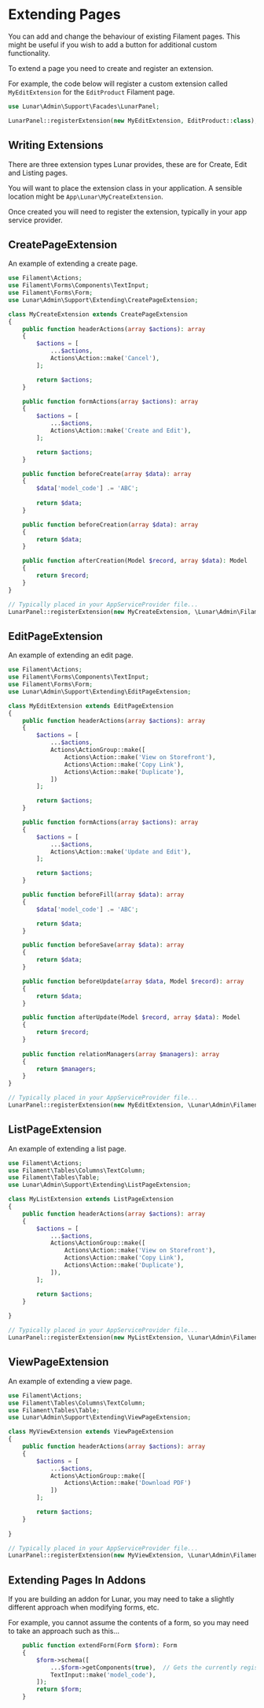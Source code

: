 # Extending Pages

You can add and change the behaviour of existing Filament pages. This might be useful if you wish to add a button for 
additional custom functionality.

To extend a page you need to create and register an extension.

For example, the code below will register a custom extension called `MyEditExtension` for the `EditProduct` Filament page.

```php
use Lunar\Admin\Support\Facades\LunarPanel;

LunarPanel::registerExtension(new MyEditExtension, EditProduct::class);
```

## Writing Extensions

There are three extension types Lunar provides, these are for Create, Edit and Listing pages.

You will want to place the extension class in your application. A sensible location might be `App\Lunar\MyCreateExtension`.

Once created you will need to register the extension, typically in your app service provider.


## CreatePageExtension

An example of extending a create page.

```php
use Filament\Actions;
use Filament\Forms\Components\TextInput;
use Filament\Forms\Form;
use Lunar\Admin\Support\Extending\CreatePageExtension;

class MyCreateExtension extends CreatePageExtension
{
    public function headerActions(array $actions): array
    {
        $actions = [
            ...$actions,
            Actions\Action::make('Cancel'),
        ];

        return $actions;
    }

    public function formActions(array $actions): array
    {
        $actions = [
            ...$actions,
            Actions\Action::make('Create and Edit'),
        ];

        return $actions;
    }

    public function beforeCreate(array $data): array
    {
        $data['model_code'] .= 'ABC';
        
        return $data;
    }

    public function beforeCreation(array $data): array
    {
        return $data;
    }

    public function afterCreation(Model $record, array $data): Model
    {
        return $record;
    }
}

// Typically placed in your AppServiceProvider file...
LunarPanel::registerExtension(new MyCreateExtension, \Lunar\Admin\Filament\Resources\CustomerGroupResource\Pages\CreateCustomerGroup::class);
```

## EditPageExtension

An example of extending an edit page.

```php
use Filament\Actions;
use Filament\Forms\Components\TextInput;
use Filament\Forms\Form;
use Lunar\Admin\Support\Extending\EditPageExtension;

class MyEditExtension extends EditPageExtension
{
    public function headerActions(array $actions): array
    {
        $actions = [
            ...$actions,
            Actions\ActionGroup::make([
                Actions\Action::make('View on Storefront'),
                Actions\Action::make('Copy Link'),
                Actions\Action::make('Duplicate'),
            ])
        ];

        return $actions;
    }

    public function formActions(array $actions): array
    {
        $actions = [
            ...$actions,
            Actions\Action::make('Update and Edit'),
        ];

        return $actions;
    }

    public function beforeFill(array $data): array
    {
        $data['model_code'] .= 'ABC';

        return $data;
    }

    public function beforeSave(array $data): array
    {
        return $data;
    }

    public function beforeUpdate(array $data, Model $record): array
    {
        return $data;
    }

    public function afterUpdate(Model $record, array $data): Model
    {
        return $record;
    }
    
    public function relationManagers(array $managers): array
    {
        return $managers;
    }
}

// Typically placed in your AppServiceProvider file...
LunarPanel::registerExtension(new MyEditExtension, \Lunar\Admin\Filament\Resources\ProductResource\Pages\EditProduct::class);
```

## ListPageExtension

An example of extending a list page.

```php
use Filament\Actions;
use Filament\Tables\Columns\TextColumn;
use Filament\Tables\Table;
use Lunar\Admin\Support\Extending\ListPageExtension;

class MyListExtension extends ListPageExtension
{
    public function headerActions(array $actions): array
    {
        $actions = [
            ...$actions,
            Actions\ActionGroup::make([
                Actions\Action::make('View on Storefront'),
                Actions\Action::make('Copy Link'),
                Actions\Action::make('Duplicate'),
            ]),
        ];

        return $actions;
    }
  
}

// Typically placed in your AppServiceProvider file...
LunarPanel::registerExtension(new MyListExtension, \Lunar\Admin\Filament\Resources\ProductResource\Pages\ListProducts::class);
```

## ViewPageExtension

An example of extending a view page.

```php
use Filament\Actions;
use Filament\Tables\Columns\TextColumn;
use Filament\Tables\Table;
use Lunar\Admin\Support\Extending\ViewPageExtension;

class MyViewExtension extends ViewPageExtension
{
    public function headerActions(array $actions): array
    {
        $actions = [
            ...$actions,
            Actions\ActionGroup::make([
                Actions\Action::make('Download PDF')
            ])
        ];

        return $actions;
    }
  
}

// Typically placed in your AppServiceProvider file...
LunarPanel::registerExtension(new MyViewExtension, \Lunar\Admin\Filament\Resources\OrderResource\Pages\ManageOrder::class);
```

## Extending Pages In Addons

If you are building an addon for Lunar, you may need to take a slightly different approach when modifying forms, etc.

For example, you cannot assume the contents of a form, so you may need to take an approach such as this...

```php
    public function extendForm(Form $form): Form
    {
        $form->schema([
            ...$form->getComponents(true),  // Gets the currently registered components
            TextInput::make('model_code'),
        ]);
        return $form;
    }
```
